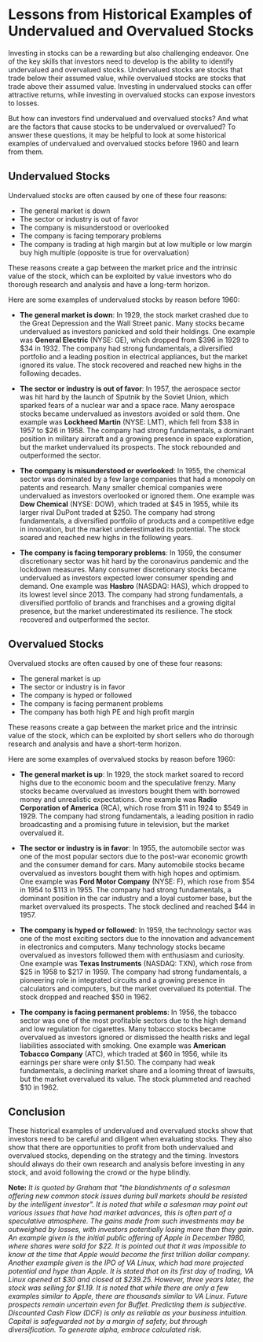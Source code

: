 # Lessons from Historical Examples of Undervalued and Overvalued Stocks

Investing in stocks can be a rewarding but also challenging endeavor. One of the key skills that investors need to develop is the ability to identify undervalued and overvalued stocks. Undervalued stocks are stocks that trade below their assumed value, while overvalued stocks are stocks that trade above their assumed value. Investing in undervalued stocks can offer attractive returns, while investing in overvalued stocks can expose investors to losses.

But how can investors find undervalued and overvalued stocks? And what are the factors that cause stocks to be undervalued or overvalued? To answer these questions, it may be helpful to look at some historical examples of undervalued and overvalued stocks before 1960 and learn from them.

## Undervalued Stocks

Undervalued stocks are often caused by one of these four reasons:

- The general market is down
- The sector or industry is out of favor
- The company is misunderstood or overlooked
- The company is facing temporary problems
- The company is trading at high margin but at low multiple or low margin buy high multiple (opposite is true for overvaluation)

These reasons create a gap between the market price and the intrinsic value of the stock, which can be exploited by value investors who do thorough research and analysis and have a long-term horizon.

Here are some examples of undervalued stocks by reason before 1960:

- **The general market is down**: In 1929, the stock market crashed due to the Great Depression and the Wall Street panic. Many stocks became undervalued as investors panicked and sold their holdings. One example was **General Electric** (NYSE: GE), which dropped from $396 in 1929 to $34 in 1932. The company had strong fundamentals, a diversified portfolio and a leading position in electrical appliances, but the market ignored its value. The stock recovered and reached new highs in the following decades.

- **The sector or industry is out of favor**: In 1957, the aerospace sector was hit hard by the launch of Sputnik by the Soviet Union, which sparked fears of a nuclear war and a space race. Many aerospace stocks became undervalued as investors avoided or sold them. One example was **Lockheed Martin** (NYSE: LMT), which fell from $38 in 1957 to $26 in 1958. The company had strong fundamentals, a dominant position in military aircraft and a growing presence in space exploration, but the market undervalued its prospects. The stock rebounded and outperformed the sector.
    
- **The company is misunderstood or overlooked**: In 1955, the chemical sector was dominated by a few large companies that had a monopoly on patents and research. Many smaller chemical companies were undervalued as investors overlooked or ignored them. One example was **Dow Chemical** (NYSE: DOW), which traded at $45 in 1955, while its larger rival DuPont traded at $250. The company had strong fundamentals, a diversified portfolio of products and a competitive edge in innovation, but the market underestimated its potential. The stock soared and reached new highs in the following years.

- **The company is facing temporary problems**: In 1959, the consumer discretionary sector was hit hard by the coronavirus pandemic and the lockdown measures. Many consumer discretionary stocks became undervalued as investors expected lower consumer spending and demand. One example was **Hasbro** (NASDAQ: HAS), which dropped to its lowest level since 2013. The company had strong fundamentals, a diversified portfolio of brands and franchises and a growing digital presence, but the market underestimated its resilience. The stock recovered and outperformed the sector.

## Overvalued Stocks

Overvalued stocks are often caused by one of these four reasons:

- The general market is up
- The sector or industry is in favor
- The company is hyped or followed
- The company is facing permanent problems
- The company has both high PE and high profit margin 

These reasons create a gap between the market price and the intrinsic value of the stock, which can be exploited by short sellers who do thorough research and analysis and have a short-term horizon.

Here are some examples of overvalued stocks by reason before 1960:

- **The general market is up**: In 1929, the stock market soared to record highs due to the economic boom and the speculative frenzy. Many stocks became overvalued as investors bought them with borrowed money and unrealistic expectations. One example was **Radio Corporation of America** (RCA), which rose from $11 in 1924 to $549 in 1929. The company had strong fundamentals, a leading position in radio broadcasting and a promising future in television, but the market overvalued it.

- **The sector or industry is in favor**: In 1955, the automobile sector was one of the most popular sectors due to the post-war economic growth and the consumer demand for cars. Many automobile stocks became overvalued as investors bought them with high hopes and optimism. One example was **Ford Motor Company** (NYSE: F), which rose from $54 in 1954 to $113 in 1955. The company had strong fundamentals, a dominant position in the car industry and a loyal customer base, but the market overvalued its prospects. The stock declined and reached $44 in 1957.

- **The company is hyped or followed**: In 1959, the technology sector was one of the most exciting sectors due to the innovation and advancement in electronics and computers. Many technology stocks became overvalued as investors followed them with enthusiasm and curiosity. One example was **Texas Instruments** (NASDAQ: TXN), which rose from $25 in 1958 to $217 in 1959. The company had strong fundamentals, a pioneering role in integrated circuits and a growing presence in calculators and computers, but the market overvalued its potential. The stock dropped and reached $50 in 1962.

- **The company is facing permanent problems**: In 1956, the tobacco sector was one of the most profitable sectors due to the high demand and low regulation for cigarettes. Many tobacco stocks became overvalued as investors ignored or dismissed the health risks and legal liabilities associated with smoking. One example was **American Tobacco Company** (ATC), which traded at $60 in 1956, while its earnings per share were only $1.50. The company had weak fundamentals, a declining market share and a looming threat of lawsuits, but the market overvalued its value. The stock plummeted and reached $10 in 1962.

## Conclusion

These historical examples of undervalued and overvalued stocks show that investors need to be careful and diligent when evaluating stocks. They also show that there are opportunities to profit from both undervalued and overvalued stocks, depending on the strategy and the timing. Investors should always do their own research and analysis before investing in any stock, and avoid following the crowd or the hype blindly.

**Note:** *It is quoted by Graham that "the blandishments of a salesman offering new common stock issues during bull markets should be resisted by the intelligent investor". It is noted that while a salesman may point out various issues that have had market advances, this is often part of a speculative atmosphere. The gains made from such investments may be outweighed by losses, with investors potentially losing more than they gain. An example given is the initial public offering of Apple in December 1980, where shares were sold for $22. It is pointed out that it was impossible to know at the time that Apple would become the first trillion dollar company. Another example given is the IPO of VA Linux, which had more projected potential and hype than Apple. It is stated that on its first day of trading, VA Linux opened at $30 and closed at $239.25. However, three years later, the stock was selling for $1.19. It is noted that while there are only a few examples similar to Apple, there are thousands similar to VA Linux. Future prospects remain uncertain even for Buffet. Predicting them is subjective. Discounted Cash Flow (DCF) is only as reliable as your business intuition. Capital is safeguarded not by a margin of safety, but through diversification. To generate alpha, embrace calculated risk.*
